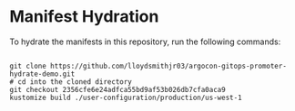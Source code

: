 
# Manifest Hydration

To hydrate the manifests in this repository, run the following commands:

```shell

git clone https://github.com/lloydsmithjr03/argocon-gitops-promoter-hydrate-demo.git
# cd into the cloned directory
git checkout 2356cfe6e24adfca55bd9af53b026db7cfa0aca9
kustomize build ./user-configuration/production/us-west-1
```